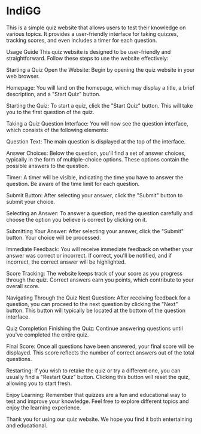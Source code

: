 # IndiGG

This is a simple quiz website that allows users to test their knowledge on various topics. It provides a user-friendly interface for taking quizzes, tracking scores, and even includes a timer for each question.

Usage Guide
This quiz website is designed to be user-friendly and straightforward. Follow these steps to use the website effectively:

Starting a Quiz
Open the Website: Begin by opening the quiz website in your web browser.

Homepage: You will land on the homepage, which may display a title, a brief description, and a "Start Quiz" button.

Starting the Quiz: To start a quiz, click the "Start Quiz" button. This will take you to the first question of the quiz.

Taking a Quiz
Question Interface: You will now see the question interface, which consists of the following elements:

Question Text: The main question is displayed at the top of the interface.

Answer Choices: Below the question, you'll find a set of answer choices, typically in the form of multiple-choice options. These options contain the possible answers to the question.

Timer: A timer will be visible, indicating the time you have to answer the question. Be aware of the time limit for each question.

Submit Button: After selecting your answer, click the "Submit" button to submit your choice.

Selecting an Answer: To answer a question, read the question carefully and choose the option you believe is correct by clicking on it.

Submitting Your Answer: After selecting your answer, click the "Submit" button. Your choice will be processed.

Immediate Feedback: You will receive immediate feedback on whether your answer was correct or incorrect. If correct, you'll be notified, and if incorrect, the correct answer will be highlighted.

Score Tracking: The website keeps track of your score as you progress through the quiz. Correct answers earn you points, which contribute to your overall score.

Navigating Through the Quiz
Next Question: After receiving feedback for a question, you can proceed to the next question by clicking the "Next" button. This button will typically be located at the bottom of the question interface.

Quiz Completion
Finishing the Quiz: Continue answering questions until you've completed the entire quiz.

Final Score: Once all questions have been answered, your final score will be displayed. This score reflects the number of correct answers out of the total questions.

Restarting: If you wish to retake the quiz or try a different one, you can usually find a "Restart Quiz" button. Clicking this button will reset the quiz, allowing you to start fresh.

Enjoy Learning: Remember that quizzes are a fun and educational way to test and improve your knowledge. Feel free to explore different topics and enjoy the learning experience.

Thank you for using our quiz website. We hope you find it both entertaining and educational. 
